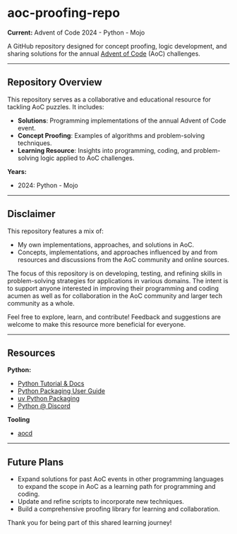 # aoc-proofing-repo  
**Current:** Advent of Code 2024 - Python - Mojo

A GitHub repository designed for concept proofing, logic development, and sharing solutions for the annual [Advent of Code](https://adventofcode.com) (AoC) challenges.  

---

## Repository Overview  
This repository serves as a collaborative and educational resource for tackling AoC puzzles. It includes:  
- **Solutions**: Programming implementations of the annual Advent of Code event. 
- **Concept Proofing**: Examples of algorithms and problem-solving techniques. 
- **Learning Resource**: Insights into programming, coding, and problem-solving logic applied to AoC challenges.  

**Years:**
- 2024: Python - Mojo

---

## Disclaimer  
This repository features a mix of:
- My own implementations, approaches, and solutions in AoC. 
- Concepts, implementations, and approaches influenced by and from resources and discussions from the AoC community and online sources.  

The focus of this repository is on developing, testing, and refining skills in problem-solving strategies for applications in various domains. The intent is to support anyone interested in improving their programming and coding acumen as well as for collaboration in the AoC community and larger tech community as a whole.  

Feel free to explore, learn, and contribute! Feedback and suggestions are welcome to make this resource more beneficial for everyone.  

---

## Resources
**Python:**
- [Python Tutorial & Docs](https://docs.python.org/3/)
- [Python Packaging User Guide](https://packaging.python.org/en/latest/)
- [uv Python Packaging](https://docs.astral.sh/uv/)
- [Python @ Discord](https://discord.gg/python)

**Tooling**
- [aocd](https://github.com/wimglenn/advent-of-code-data)

---

## Future Plans  
- Expand solutions for past AoC events in other programming languages to expand the scope in AoC as a learning path for programming and coding. 
- Update and refine scripts to incorporate new techniques. 
- Build a comprehensive proofing library for learning and collaboration. 

Thank you for being part of this shared learning journey! 
